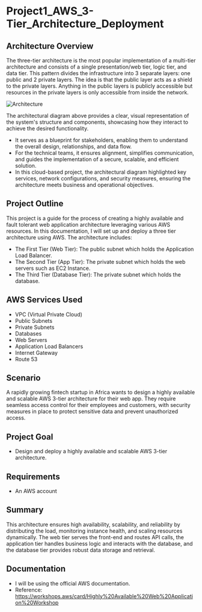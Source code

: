 # Project1_AWS_3-Tier_Architecture_Deployment
## Architecture Overview
The three-tier architecture is the most popular implementation of a multi-tier architecture and consists of a single presentation/web tier, logic tier, and data tier. This pattern divides the infrastructure into 3 separate layers: one public and 2 private layers. The idea is that the public layer acts as a shield to the private layers. Anything in the public layers is publicly accessible but resources in the private layers is only accessible from inside the network.


![Architecture](https://github.com/user-attachments/assets/49c5a950-21e6-49de-932c-1138680ea570)



The architectural diagram above provides a clear, visual representation of the system's structure and components, showcasing how they interact to achieve the desired functionality. 
* It serves as a blueprint for stakeholders, enabling them to understand the overall design, relationships, and data flow.
* For the technical teams, it ensures alignment, simplifies communication, and guides the implementation of a secure, scalable, and efficient solution.
* In this cloud-based project, the architectural diagram highlighted key services, network configurations, and security measures, ensuring the architecture meets business and operational objectives.
## Project Outline
This project is a guide for the process of creating a highly available and fault tolerant web application architecture leveraging various AWS resources.
In this documentation, I will set up and deploy a three tier architecture using AWS. The architecture includes:
* The First Tier (Web Tier): The public subnet which holds the Application Load Balancer.
* The Second Tier (App Tier): The private subnet which holds the web servers such as EC2 Instance.
* The Third Tier (Database Tier): The private subnet which holds the database.
## AWS Services Used
* VPC (Virtual Private Cloud)
* Public Subnets
* Private Subnets
* Databases
* Web Servers
* Application Load Balancers
* Internet Gateway
* Route 53
## Scenario
A rapidly growing fintech startup in Africa wants to design a highly available and scalable AWS 3-tier architecture for their web app. They require seamless access control for their employees and customers, with security measures in place to protect sensitive data and prevent unauthorized access.
## Project Goal
* Design and deploy a highly available and scalable AWS 3-tier architecture. 
## Requirements
* An AWS account
## Summary
This architecture ensures high availability, scalability, and reliability by distributing the load, monitoring instance health, and scaling resources dynamically. The web tier serves the front-end and routes API calls, the application tier handles business logic and interacts with the database, and the database tier provides robust data storage and retrieval.
## Documentation
* I will be using the official AWS documentation.
* Reference: https://workshops.aws/card/Highly%20Available%20Web%20Application%20Workshop 

